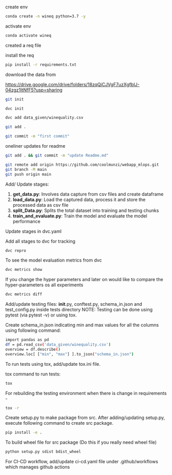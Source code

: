 create env 

```bash
conda create -n wineq python=3.7 -y
```

activate env
```bash
conda activate wineq
```

created a req file

install the req
```bash
pip install -r requirements.txt
```
download the data from 

https://drive.google.com/drive/folders/18zqQiCJVgF7uzXgfbIJ-04zgz1ItNfF5?usp=sharing

```bash
git init
```
```bash
dvc init 
```
```bash
dvc add data_given/winequality.csv
```
```bash
git add .
```
```bash
git commit -m "first commit"
```

oneliner updates  for readme

```bash
git add . && git commit -m "update Readme.md"
```
```bash
git remote add origin https://github.com/coolmunzi/webapp_mlops.git
git branch -M main
git push origin main
```
Add/ Update stages:
1. **get_data.py**: Involves data capture from csv files and create dataframe 
2. **load_data.py**: Load the captured data, process it and store the processed data as csv file
3. **split_Data.py**: Splits the total dataset into training and testing chunks
4. **train_and_evaluate.py**: Train the model and evaluate the model performance 

Update stages in dvc.yaml

Add all stages to dvc for tracking
```bash
dvc repro
```

To see the model evaluation metrics from dvc
```bash
dvc metrics show
```

If you change the hyper parameters and later on would like to compare the hyper-parameters os all experiments
```bash
dvc metrics diff
```

Add/update testing files: __init__.py, conftest.py, schema_in.json and test_config.py inside tests directory
NOTE: Testing can be done using pytest (via pytest -v) or using tox.

Create schema_in.json indicating min and max values for all the columns using following command:
```bash 
import pandas as pd
df = pd.read_csv('data_given/winequality.csv')
overview = df.describe()
overview.loc[ ["min", "max"] ].to_json("schema_in.json")
```

To run tests using tox, add/update tox.ini file.

tox command to run tests:
```bash
tox
```
For rebuilding the testing environment when there is change in requirements -
```bash
tox -r 
```
Create setup.py to make package from src. After adding/updating setup.py, execute following command to create src package.
```bash
pip install -e .
```

To build wheel file for src package (Do this if you really need wheel file) 
```bash
python setup.py sdist bdist_wheel
```

For CI-CD workflow, add/update ci-cd.yaml file under .github/workflows which manages github actions
